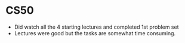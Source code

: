 # CS50
* Did watch all the 4 starting lectures and completed 1st problem set
* Lectures were good but the tasks are somewhat time consuming.
